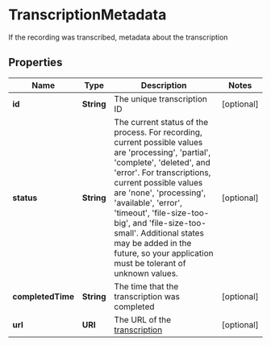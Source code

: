 

# TranscriptionMetadata

If the recording was transcribed, metadata about the transcription

## Properties

| Name | Type | Description | Notes |
|------------ | ------------- | ------------- | -------------|
|**id** | **String** | The unique transcription ID |  [optional] |
|**status** | **String** | The current status of the process. For recording, current possible values are &#39;processing&#39;, &#39;partial&#39;, &#39;complete&#39;, &#39;deleted&#39;, and &#39;error&#39;. For transcriptions, current possible values are &#39;none&#39;, &#39;processing&#39;, &#39;available&#39;, &#39;error&#39;, &#39;timeout&#39;, &#39;file-size-too-big&#39;, and &#39;file-size-too-small&#39;. Additional states may be added in the future, so your application must be tolerant of unknown values. |  [optional] |
|**completedTime** | **String** | The time that the transcription was completed |  [optional] |
|**url** | **URI** | The URL of the [transcription](#operation/getCallTranscription) |  [optional] |



